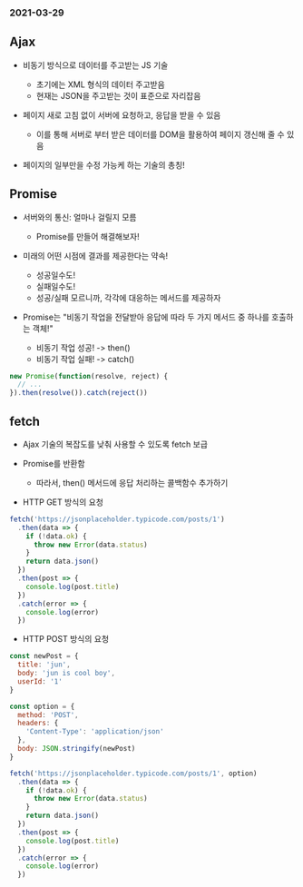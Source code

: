 ### 2021-03-29

## Ajax
- 비동기 방식으로 데이터를 주고받는 JS 기술
    - 초기에는 XML 형식의 데이터 주고받음
    - 현재는 JSON을 주고받는 것이 표준으로 자리잡음
    
- 페이지 새로 고침 없이 서버에 요청하고, 응답을 받을 수 있음
    - 이를 통해 서버로 부터 받은 데이터를 DOM을 활용하여 페이지 갱신해 줄 수 있음
    
- 페이지의 일부만을 수정 가능케 하는 기술의 총칭!

## Promise  
- 서버와의 통신: 얼마나 걸릴지 모름
    - Promise를 만들어 해결해보자!
    
- 미래의 어떤 시점에 결과를 제공한다는 약속! 
    - 성공일수도!
    - 실패일수도!
    - 성공/실패 모르니까, 각각에 대응하는 메서드를 제공하자
    
- Promise는 "비동기 작업을 전달받아 응답에 따라 두 가지 메서드 중 하나를 호출하는 객체!"
    - 비동기 작업 성공! -> then()
    - 비동기 작업 실패! -> catch()

``` javascript
new Promise(function(resolve, reject) {
  // ...
}).then(resolve()).catch(reject())
```

## fetch
- Ajax 기술의 복잡도를 낮춰 사용할 수 있도록 fetch 보급
- Promise를 반환함
    - 따라서, then() 메서드에 응답 처리하는 콜백함수 추가하기

- HTTP GET 방식의 요청
``` javascript
fetch('https://jsonplaceholder.typicode.com/posts/1')
  .then(data => {
    if (!data.ok) {
      throw new Error(data.status)
    }
    return data.json()
  })
  .then(post => {
    console.log(post.title)
  })
  .catch(error => {
    console.log(error)
  })
```

- HTTP POST 방식의 요청
``` javascript
const newPost = {
  title: 'jun',
  body: 'jun is cool boy',
  userId: '1'
}

const option = {
  method: 'POST',
  headers: {
    'Content-Type': 'application/json'
  },
  body: JSON.stringify(newPost)
}

fetch('https://jsonplaceholder.typicode.com/posts/1', option)
  .then(data => {
    if (!data.ok) {
      throw new Error(data.status)
    }
    return data.json()
  })
  .then(post => {
    console.log(post.title)
  })
  .catch(error => {
    console.log(error)
  })
```